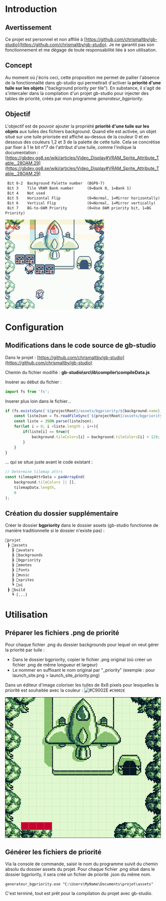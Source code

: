 # Introduction
## Avertissement
Ce projet est personnel et non affilié à [https://github.com/chrismaltby/gb-studio](https://github.com/chrismaltby/gb-studio).
Je ne garantit pas son fonctionnement et me dégage de toute responsabilité liée à son utilisation.
## Concept
Au moment où j'écris ceci, cette proposition me permet de pallier l'absence de la fonctionnalité dans gb-studio qui permettrait d'activer la **priorité d'une tuile sur les objets** ("background priority per tile").
En substance, il s'agit de s'intercaler dans la compilation d'un projet gb-studio pour injecter des tables de priorité, créés par mon programme *generateur_bgpriority*.

## Objectif

L'objectif est de pouvoir ajouter la propriété **priorité d'une tuile sur les objets** aux tuiles des fichiers background. Quand elle est activée, un objet situé sur une tuile priorisée est affiché au-dessus de la couleur 0 et en dessous des couleurs 1,2 et 3 de la palette de cette tuile.
Cela se concrétise par fixer à 1 le bit n°7 de l'attribut d'une tuile, comme l'indique la documentation :
[https://gbdev.gg8.se/wiki/articles/Video_Display#VRAM_Sprite_Attribute_Table_.28OAM.29](https://gbdev.gg8.se/wiki/articles/Video_Display#VRAM_Sprite_Attribute_Table_.28OAM.29)
```
 Bit 0-2  Background Palette number  (BGP0-7)
 Bit 3    Tile VRAM Bank number      (0=Bank 0, 1=Bank 1)
 Bit 4    Not used
 Bit 5    Horizontal Flip            (0=Normal, 1=Mirror horizontally)
 Bit 6    Vertical Flip              (0=Normal, 1=Mirror vertically)
 Bit 7    BG-to-OAM Priority         (0=Use OAM priority bit, 1=BG Priority)
```
 ![personnage marche derriere arbre](https://github.com/Fralacticus/generateur_bgpriority/blob/main/captures/perso_marche_derriere.gif)


# Configuration
## Modifications dans le code source de **gb-studio**
Dans le projet : [https://github.com/chrismaltby/gb-studio](https://github.com/chrismaltby/gb-studio)

Chemin du fichier modifié : **gb-studio\src\lib\compiler\compileData.js**


Insérer au début du fichier :
```javascript
import fs from 'fs';
```
Inserer plus loin dans le fichier...
```js
if (fs.existsSync(`${projectRoot}/assets/bgpriority/${background.name}_priority.json`)) {
	const listeJson = fs.readFileSync(`${projectRoot}/assets/bgpriority/${background.name}_priority.json`,'UTF-8');
	const liste = JSON.parse(listeJson);
	for(let i = 0; i <liste.length ; i++){
		if(liste[i] == true){
			background.tileColors[i] = background.tileColors[i] + 128;
		}
	}
}		
```
... qui se situe juste avant le code existant :
```javascript
// Determine tilemap attrs
const tilemapAttrData = padArrayEnd(
	background.tileColors || [],
	tilemapData.length,
	0
);
```
## Création du dossier supplémentaire

Créer le dossier **bgpriority** dans le dossier assets (gb-studio fonctionne de manière traditionnelle si le dossier n'existe pas) :
```
📂projet
 ┣ 📂assets
   ┣ 📂avatars
   ┣ 📂backgrounds
   ┣ 📂bgpriority
   ┣ 📂emotes
   ┣ 📂fonts
   ┣ 📂music
   ┣ 📂sprites
   ┗ 📂ui
 ┣ 📂build
   ┗ [...]
```
# Utilisation

## Préparer les fichiers .png de priorité
Pour chaque fichier .png du dossier backgrounds pour lequel on veut gérer la priorité par tuile :
- Dans le dossier bgpriority, copier le fichier .png original (où créer un fichier .png de même longueur et largeur)
- Le nommer en suffixant le nom original par "_priority" (exemple : pour launch_site.png > launch_site_priority.png)

Dans un éditeur d'image coloriser les tuiles de 8x8 pixels pour lesquelles la priorité est souhaitée avec la couleur  : ![#C9002E](https://via.placeholder.com/15/C9002E/000000?text=+) `#C9002E`

![launch_site with priority in red](https://github.com/Fralacticus/generateur_bgpriority/blob/main/captures/launch_site_avec_priorite.png)


## Générer les fichiers de priorité

Via la console de commande, saisir le nom du programme suivit du chemin absolu du dossier assets du projet.
Pour chaque fichier .png situé dans le dossier bgpriority, il sera créé un fichier de priorité .json du même nom.
```
generateur_bgpriority.exe "C:\Users\MyName\Documents\projet\assets"
```
C'est terminé, tout est prêt pour la compilation du projet avec gb-studio.
